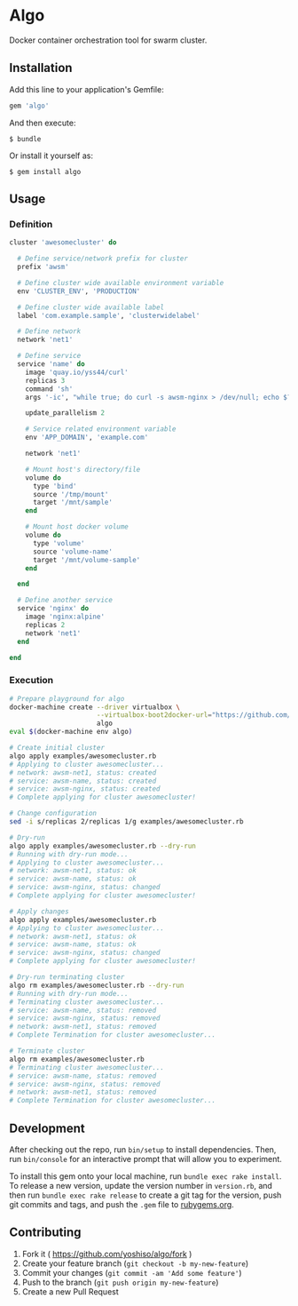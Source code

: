 # Algo
Docker container orchestration tool for swarm cluster.

## Installation

Add this line to your application's Gemfile:

```ruby
gem 'algo'
```

And then execute:

    $ bundle

Or install it yourself as:

    $ gem install algo


## Usage

### Definition

```rb
cluster 'awesomecluster' do

  # Define service/network prefix for cluster
  prefix 'awsm'

  # Define cluster wide available environment variable
  env 'CLUSTER_ENV', 'PRODUCTION'

  # Define cluster wide available label
  label 'com.example.sample', 'clusterwidelabel'

  # Define network
  network 'net1'

  # Define service
  service 'name' do
    image 'quay.io/yss44/curl'
    replicas 3
    command 'sh'
    args '-ic', "while true; do curl -s awsm-nginx > /dev/null; echo $?; sleep 3; done"

    update_parallelism 2

    # Service related environment variable
    env 'APP_DOMAIN', 'example.com'

    network 'net1'

    # Mount host's directory/file
    volume do
      type 'bind'
      source '/tmp/mount'
      target '/mnt/sample'
    end

    # Mount host docker volume
    volume do
      type 'volume'
      source 'volume-name'
      target '/mnt/volume-sample'
    end

  end

  # Define another service
  service 'nginx' do
    image 'nginx:alpine'
    replicas 2
    network 'net1'
  end

end
```

### Execution

```sh
# Prepare playground for algo
docker-machine create --driver virtualbox \
                      --virtualbox-boot2docker-url="https://github.com/boot2docker/boot2docker/releases/download/v1.12.1/boot2docker-experimental.iso" \
                      algo
eval $(docker-machine env algo)

# Create initial cluster
algo apply examples/awesomecluster.rb
# Applying to cluster awesomecluster...
# network: awsm-net1, status: created
# service: awsm-name, status: created
# service: awsm-nginx, status: created
# Complete applying for cluster awesomecluster!

# Change configuration
sed -i s/replicas 2/replicas 1/g examples/awesomecluster.rb

# Dry-run
algo apply examples/awesomecluster.rb --dry-run
# Running with dry-run mode...
# Applying to cluster awesomecluster...
# network: awsm-net1, status: ok
# service: awsm-name, status: ok
# service: awsm-nginx, status: changed
# Complete applying for cluster awesomecluster!

# Apply changes
algo apply examples/awesomecluster.rb
# Applying to cluster awesomecluster...
# network: awsm-net1, status: ok
# service: awsm-name, status: ok
# service: awsm-nginx, status: changed
# Complete applying for cluster awesomecluster!

# Dry-run terminating cluster
algo rm examples/awesomecluster.rb --dry-run
# Running with dry-run mode...
# Terminating cluster awesomecluster...
# service: awsm-name, status: removed
# service: awsm-nginx, status: removed
# network: awsm-net1, status: removed
# Complete Termination for cluster awesomecluster...

# Terminate cluster
algo rm examples/awesomecluster.rb
# Terminating cluster awesomecluster...
# service: awsm-name, status: removed
# service: awsm-nginx, status: removed
# network: awsm-net1, status: removed
# Complete Termination for cluster awesomecluster...
```

## Development

After checking out the repo, run `bin/setup` to install dependencies. Then, run `bin/console` for an interactive prompt that will allow you to experiment.

To install this gem onto your local machine, run `bundle exec rake install`. To release a new version, update the version number in `version.rb`, and then run `bundle exec rake release` to create a git tag for the version, push git commits and tags, and push the `.gem` file to [rubygems.org](https://rubygems.org).

## Contributing

1. Fork it ( https://github.com/yoshiso/algo/fork )
2. Create your feature branch (`git checkout -b my-new-feature`)
3. Commit your changes (`git commit -am 'Add some feature'`)
4. Push to the branch (`git push origin my-new-feature`)
5. Create a new Pull Request
